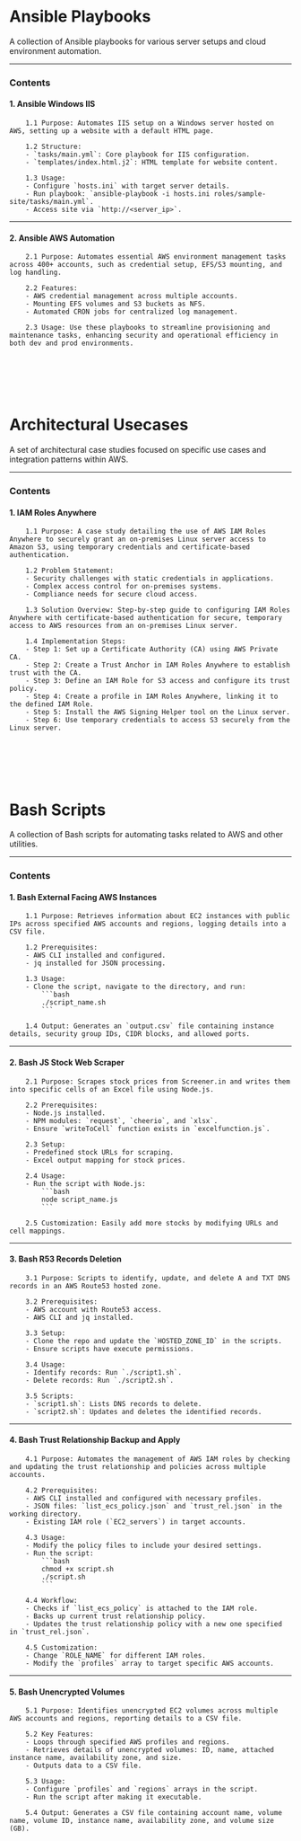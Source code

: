 # Ansible Playbooks

A collection of Ansible playbooks for various server setups and cloud environment automation.

---

### Contents

#### 1. Ansible Windows IIS

        1.1 Purpose: Automates IIS setup on a Windows server hosted on AWS, setting up a website with a default HTML page.

        1.2 Structure:
        - `tasks/main.yml`: Core playbook for IIS configuration.
        - `templates/index.html.j2`: HTML template for website content.

        1.3 Usage:
        - Configure `hosts.ini` with target server details.
        - Run playbook: `ansible-playbook -i hosts.ini roles/sample-site/tasks/main.yml`.
        - Access site via `http://<server_ip>`.

---

#### 2. Ansible AWS Automation

        2.1 Purpose: Automates essential AWS environment management tasks across 400+ accounts, such as credential setup, EFS/S3 mounting, and log handling.

        2.2 Features:
        - AWS credential management across multiple accounts.
        - Mounting EFS volumes and S3 buckets as NFS.
        - Automated CRON jobs for centralized log management.

        2.3 Usage: Use these playbooks to streamline provisioning and maintenance tasks, enhancing security and operational efficiency in both dev and prod environments.

<br><br><br><br>

# Architectural Usecases

A set of architectural case studies focused on specific use cases and integration patterns within AWS.

---

### Contents

#### 1. IAM Roles Anywhere

        1.1 Purpose: A case study detailing the use of AWS IAM Roles Anywhere to securely grant an on-premises Linux server access to Amazon S3, using temporary credentials and certificate-based authentication.

        1.2 Problem Statement:
        - Security challenges with static credentials in applications.
        - Complex access control for on-premises systems.
        - Compliance needs for secure cloud access.

        1.3 Solution Overview: Step-by-step guide to configuring IAM Roles Anywhere with certificate-based authentication for secure, temporary access to AWS resources from an on-premises Linux server.

        1.4 Implementation Steps:
        - Step 1: Set up a Certificate Authority (CA) using AWS Private CA.
        - Step 2: Create a Trust Anchor in IAM Roles Anywhere to establish trust with the CA.
        - Step 3: Define an IAM Role for S3 access and configure its trust policy.
        - Step 4: Create a profile in IAM Roles Anywhere, linking it to the defined IAM Role.
        - Step 5: Install the AWS Signing Helper tool on the Linux server.
        - Step 6: Use temporary credentials to access S3 securely from the Linux server.

<br><br><br><br>

# Bash Scripts

A collection of Bash scripts for automating tasks related to AWS and other utilities.

---

### Contents

#### 1. Bash External Facing AWS Instances

        1.1 Purpose: Retrieves information about EC2 instances with public IPs across specified AWS accounts and regions, logging details into a CSV file.

        1.2 Prerequisites: 
        - AWS CLI installed and configured.
        - jq installed for JSON processing.

        1.3 Usage:
        - Clone the script, navigate to the directory, and run:
            ```bash
            ./script_name.sh
            ```

        1.4 Output: Generates an `output.csv` file containing instance details, security group IDs, CIDR blocks, and allowed ports.

---

#### 2. Bash JS Stock Web Scraper

        2.1 Purpose: Scrapes stock prices from Screener.in and writes them into specific cells of an Excel file using Node.js.

        2.2 Prerequisites:
        - Node.js installed.
        - NPM modules: `request`, `cheerio`, and `xlsx`.
        - Ensure `writeToCell` function exists in `excelfunction.js`.

        2.3 Setup:
        - Predefined stock URLs for scraping.
        - Excel output mapping for stock prices.

        2.4 Usage:
        - Run the script with Node.js:
            ```bash
            node script_name.js
            ```

        2.5 Customization: Easily add more stocks by modifying URLs and cell mappings.

--- 


#### 3. Bash R53 Records Deletion

        3.1 Purpose: Scripts to identify, update, and delete A and TXT DNS records in an AWS Route53 hosted zone.

        3.2 Prerequisites:
        - AWS account with Route53 access.
        - AWS CLI and jq installed.

        3.3 Setup:
        - Clone the repo and update the `HOSTED_ZONE_ID` in the scripts.
        - Ensure scripts have execute permissions.

        3.4 Usage:
        - Identify records: Run `./script1.sh`.
        - Delete records: Run `./script2.sh`.

        3.5 Scripts:
        - `script1.sh`: Lists DNS records to delete.
        - `script2.sh`: Updates and deletes the identified records.


---

#### 4. Bash Trust Relationship Backup and Apply

        4.1 Purpose: Automates the management of AWS IAM roles by checking and updating the trust relationship and policies across multiple accounts.

        4.2 Prerequisites:
        - AWS CLI installed and configured with necessary profiles.
        - JSON files: `list_ecs_policy.json` and `trust_rel.json` in the working directory.
        - Existing IAM role (`EC2_servers`) in target accounts.

        4.3 Usage:
        - Modify the policy files to include your desired settings.
        - Run the script:
            ```bash
            chmod +x script.sh
            ./script.sh
            ```

        4.4 Workflow:
        - Checks if `list_ecs_policy` is attached to the IAM role.
        - Backs up current trust relationship policy.
        - Updates the trust relationship policy with a new one specified in `trust_rel.json`.

        4.5 Customization:
        - Change `ROLE_NAME` for different IAM roles.
        - Modify the `profiles` array to target specific AWS accounts.


---

#### 5. Bash Unencrypted Volumes

        5.1 Purpose: Identifies unencrypted EC2 volumes across multiple AWS accounts and regions, reporting details to a CSV file.

        5.2 Key Features:
        - Loops through specified AWS profiles and regions.
        - Retrieves details of unencrypted volumes: ID, name, attached instance name, availability zone, and size.
        - Outputs data to a CSV file.

        5.3 Usage:
        - Configure `profiles` and `regions` arrays in the script.
        - Run the script after making it executable.

        5.4 Output: Generates a CSV file containing account name, volume name, volume ID, instance name, availability zone, and volume size (GB).
